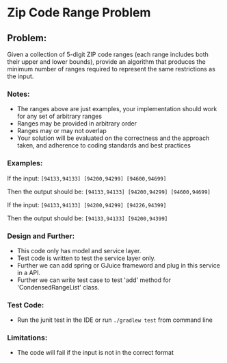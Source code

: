 # Zip Code Range Problem

## Problem:
Given a collection of 5-digit ZIP code ranges (each range includes both their upper and lower bounds), provide an algorithm that produces the minimum number of ranges required to represent the same restrictions as the input.

### Notes:
- The ranges above are just examples, your implementation should work for any set of arbitrary ranges
- Ranges may be provided in arbitrary order
- Ranges may or may not overlap
- Your solution will be evaluated on the correctness and the approach taken, and adherence to coding standards and best practices

### Examples:
If the input: ```[94133,94133] [94200,94299] [94600,94699]```

Then the output should be: ```[94133,94133] [94200,94299] [94600,94699]```

If the input: ```[94133,94133] [94200,94299] [94226,94399]```

Then the output should be: ```[94133,94133] [94200,94399]```

### Design and Further:
* This code only has model and service layer.
* Test code is written to test the service layer only.
* Further we can add spring or GJuice frameword and plug in this service in a API.
* Further we can write test case to test 'add' method for 'CondensedRangeList' class.

### Test Code:
* Run the junit test in the IDE or run ```./gradlew test``` from command line

### Limitations:
* The code will fail if the input is not in the correct format
